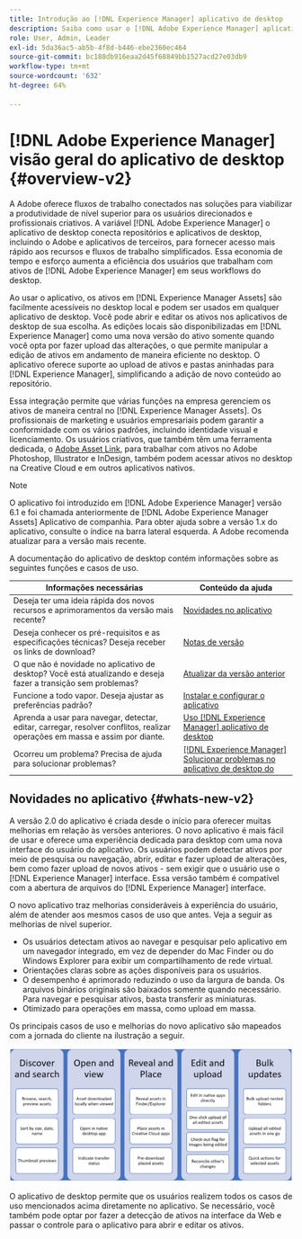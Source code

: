 ```yaml
---
title: Introdução ao [!DNL Experience Manager] aplicativo de desktop
description: Saiba como usar o [!DNL Adobe Experience Manager] aplicativo de desktop para otimizar os fluxos de trabalho de gerenciamento de ativos para usuários criativos ao usar [!DNL Adobe Experience Manager Assets] diretamente da área de trabalho.
role: User, Admin, Leader
exl-id: 5da36ac5-ab5b-4f8d-b446-ebe2360ec464
source-git-commit: bc188db916eaa2d45f68849bb1527acd27e03db9
workflow-type: tm+mt
source-wordcount: '632'
ht-degree: 64%

---
```


# [!DNL Adobe Experience Manager] visão geral do aplicativo de desktop {#overview-v2}

A Adobe oferece fluxos de trabalho conectados nas soluções para viabilizar a produtividade de nível superior para os usuários direcionados e profissionais criativos. A variável [!DNL Adobe Experience Manager] o aplicativo de desktop conecta repositórios e aplicativos de desktop, incluindo o Adobe e aplicativos de terceiros, para fornecer acesso mais rápido aos recursos e fluxos de trabalho simplificados. Essa economia de tempo e esforço aumenta a eficiência dos usuários que trabalham com ativos de [!DNL Adobe Experience Manager] em seus workflows do desktop.

Ao usar o aplicativo, os ativos em [!DNL Experience Manager Assets] são facilmente acessíveis no desktop local e podem ser usados em qualquer aplicativo de desktop. Você pode abrir e editar os ativos nos aplicativos de desktop de sua escolha. As edições locais são disponibilizadas em [!DNL Experience Manager] como uma nova versão do ativo somente quando você opta por fazer upload das alterações, o que permite manipular a edição de ativos em andamento de maneira eficiente no desktop. O aplicativo oferece suporte ao upload de ativos e pastas aninhadas para [!DNL Experience Manager], simplificando a adição de novo conteúdo ao repositório.

Essa integração permite que várias funções na empresa gerenciem os ativos de maneira central no [!DNL Experience Manager Assets]. Os profissionais de marketing e usuários empresariais podem garantir a conformidade com os vários padrões, incluindo identidade visual e licenciamento. Os usuários criativos, que também têm uma ferramenta dedicada, o [Adobe Asset Link](https://www.adobe.com/marketing/experience-manager-assets/adobe-asset-link.html), para trabalhar com ativos no Adobe Photoshop, Illustrator e InDesign, também podem acessar ativos no desktop na Creative Cloud e em outros aplicativos nativos.

>[!NOTE]
>
>O aplicativo foi introduzido em [!DNL Adobe Experience Manager] versão 6.1 e foi chamada anteriormente de [!DNL Adobe Experience Manager Assets] Aplicativo de companhia. Para obter ajuda sobre a versão 1.x do aplicativo, consulte o índice na barra lateral esquerda. A Adobe recomenda atualizar para a versão mais recente.

A documentação do aplicativo de desktop contém informações sobre as seguintes funções e casos de uso.

| Informações necessárias | Conteúdo da ajuda |
|--- |--- |
| Deseja ter uma ideia rápida dos novos recursos e aprimoramentos da versão mais recente? | [Novidades no aplicativo](#whats-new-v2) |
| Deseja conhecer os pré-requisitos e as especificações técnicas? Deseja receber os links de download? | [Notas de versão](release-notes.md) |
| O que não é novidade no aplicativo de desktop? Você está atualizando e deseja fazer a transição sem problemas? | [Atualizar da versão anterior](install-upgrade.md#upgrade-from-previous-version) |
| Funcione a todo vapor. Deseja ajustar as preferências padrão? | [Instalar e configurar o aplicativo](install-upgrade.md) |
| Aprenda a usar para navegar, detectar, editar, carregar, resolver conflitos, realizar operações em massa e assim por diante. | [Uso [!DNL Experience Manager] aplicativo de desktop](using.md) |
| Ocorreu um problema? Precisa de ajuda para solucionar problemas? | [ [!DNL Experience Manager] Solucionar problemas no aplicativo de desktop do ](troubleshoot.md) |

## Novidades no aplicativo {#whats-new-v2}

A versão 2.0 do aplicativo é criada desde o início para oferecer muitas melhorias em relação às versões anteriores. O novo aplicativo é mais fácil de usar e oferece uma experiência dedicada para desktop com uma nova interface do usuário do aplicativo. Os usuários podem detectar ativos por meio de pesquisa ou navegação, abrir, editar e fazer upload de alterações, bem como fazer upload de novos ativos - sem exigir que o usuário use o [!DNL Experience Manager] interface. Essa versão também é compatível com a abertura de arquivos do [!DNL Experience Manager] interface.

O novo aplicativo traz melhorias consideráveis à experiência do usuário, além de atender aos mesmos casos de uso que antes. Veja a seguir as melhorias de nível superior.

* Os usuários detectam ativos ao navegar e pesquisar pelo aplicativo em um navegador integrado, em vez de depender do Mac Finder ou do Windows Explorer para exibir um compartilhamento de rede virtual.
* Orientações claras sobre as ações disponíveis para os usuários.
* O desempenho é aprimorado reduzindo o uso da largura de banda. Os arquivos binários originais são baixados somente quando necessário. Para navegar e pesquisar ativos, basta transferir as miniaturas.
* Otimizado para operações em massa, como upload em massa.

Os principais casos de uso e melhorias do novo aplicativo são mapeados com a jornada do cliente na ilustração a seguir.

![[!DNL Experience Manager]Novidades no aplicativo de desktop do ](assets/aem_desktop_app_usecases_v2.png)

O aplicativo de desktop permite que os usuários realizem todos os casos de uso mencionados acima diretamente no aplicativo. Se necessário, você também pode optar por fazer a detecção de ativos na interface da Web e passar o controle para o aplicativo para abrir e editar os ativos.
